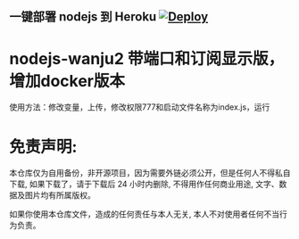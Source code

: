 ## 一键部署 nodejs 到 Heroku  [![Deploy](https://www.herokucdn.com/deploy/button.png)](https://heroku.com/deploy)


# nodejs-wanju2 带端口和订阅显示版，增加docker版本


使用方法：修改变量，上传，修改权限777和启动文件名称为index.js，运行





# 免责声明:

本仓库仅为自用备份，非开源项目，因为需要外链必须公开，但是任何人不得私自下载, 如果下载了，请于下载后 24 小时内删除, 不得用作任何商业用途, 文字、数据及图片均有所属版权。 

如果你使用本仓库文件，造成的任何责任与本人无关, 本人不对使用者任何不当行为负责。

